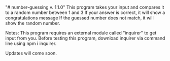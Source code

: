 "# number-guessing v. 1.1.0" 
This program takes your input and compares it to a random number between 1 and 3
If your answer is correct, it will show a congratulations message
If the guessed number does not match, it will show the random number.

Notes: This program requires an external module called "inquirer" to get input from you. Before testing this program, download
inquirer via command line using npm i inquirer.

Updates will come soon.
